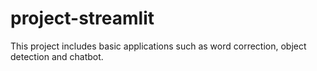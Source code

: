 # project-streamlit
This project includes basic applications such as word correction, object detection and chatbot.
